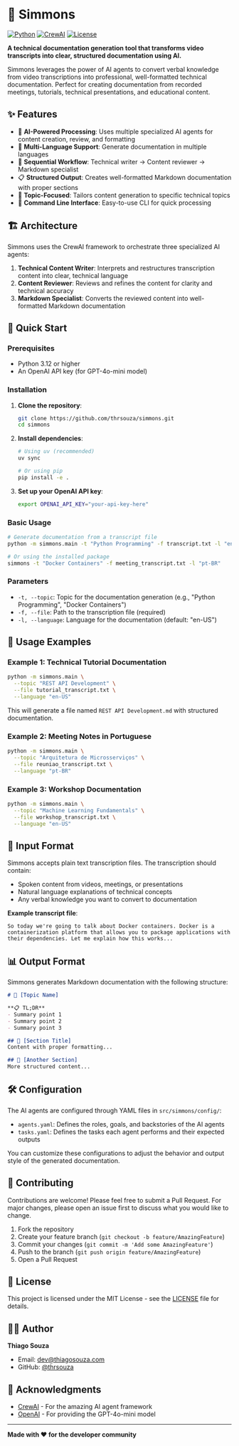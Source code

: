 # 🎯 Simmons

[![Python](https://img.shields.io/badge/Python->=3.10,<3.13-blue.svg)](https://python.org)
[![CrewAI](https://img.shields.io/badge/CrewAI-0.121.1+-orange.svg)](https://github.com/joaomdmoura/crewai)
[![License](https://img.shields.io/badge/License-MIT-green.svg)](LICENSE)

**A technical documentation generation tool that transforms video transcripts into clear, structured documentation using AI.**

Simmons leverages the power of AI agents to convert verbal knowledge from video transcriptions into professional, well-formatted technical documentation. Perfect for creating documentation from recorded meetings, tutorials, technical presentations, and educational content.

## ✨ Features

- 🤖 **AI-Powered Processing**: Uses multiple specialized AI agents for content creation, review, and formatting
- 📝 **Multi-Language Support**: Generate documentation in multiple languages
- 🔄 **Sequential Workflow**: Technical writer → Content reviewer → Markdown specialist
- 📋 **Structured Output**: Creates well-formatted Markdown documentation with proper sections
- 🎯 **Topic-Focused**: Tailors content generation to specific technical topics
- 🚀 **Command Line Interface**: Easy-to-use CLI for quick processing

## 🏗️ Architecture

Simmons uses the CrewAI framework to orchestrate three specialized AI agents:

1. **Technical Content Writer**: Interprets and restructures transcription content into clear, technical language
2. **Content Reviewer**: Reviews and refines the content for clarity and technical accuracy
3. **Markdown Specialist**: Converts the reviewed content into well-formatted Markdown documentation

## 🚀 Quick Start

### Prerequisites

- Python 3.12 or higher
- An OpenAI API key (for GPT-4o-mini model)

### Installation

1. **Clone the repository**:
   ```bash
   git clone https://github.com/thrsouza/simmons.git
   cd simmons
   ```

2. **Install dependencies**:
   ```bash
   # Using uv (recommended)
   uv sync

   # Or using pip
   pip install -e .
   ```

3. **Set up your OpenAI API key**:
   ```bash
   export OPENAI_API_KEY="your-api-key-here"
   ```

### Basic Usage

```bash
# Generate documentation from a transcript file
python -m simmons.main -t "Python Programming" -f transcript.txt -l "en-US"

# Or using the installed package
simmons -t "Docker Containers" -f meeting_transcript.txt -l "pt-BR"
```

### Parameters

- `-t, --topic`: Topic for the documentation generation (e.g., "Python Programming", "Docker Containers")
- `-f, --file`: Path to the transcription file (required)
- `-l, --language`: Language for the documentation (default: "en-US")

## 📖 Usage Examples

### Example 1: Technical Tutorial Documentation

```bash
python -m simmons.main \
  --topic "REST API Development" \
  --file tutorial_transcript.txt \
  --language "en-US"
```

This will generate a file named `REST API Development.md` with structured documentation.

### Example 2: Meeting Notes in Portuguese

```bash
python -m simmons.main \
  --topic "Arquitetura de Microsserviços" \
  --file reuniao_transcript.txt \
  --language "pt-BR"
```

### Example 3: Workshop Documentation

```bash
python -m simmons.main \
  --topic "Machine Learning Fundamentals" \
  --file workshop_transcript.txt \
  --language "en-US"
```

## 📄 Input Format

Simmons accepts plain text transcription files. The transcription should contain:

- Spoken content from videos, meetings, or presentations
- Natural language explanations of technical concepts
- Any verbal knowledge you want to convert to documentation

**Example transcript file**:
```
So today we're going to talk about Docker containers. Docker is a containerization platform that allows you to package applications with their dependencies. Let me explain how this works...
```

## 📊 Output Format

Simmons generates Markdown documentation with the following structure:

```markdown
# 🎯 [Topic Name]

**📋 TL;DR**
- Summary point 1
- Summary point 2
- Summary point 3

## 📝 [Section Title]
Content with proper formatting...

## 🔧 [Another Section]
More structured content...
```

## 🛠️ Configuration

The AI agents are configured through YAML files in `src/simmons/config/`:

- `agents.yaml`: Defines the roles, goals, and backstories of the AI agents
- `tasks.yaml`: Defines the tasks each agent performs and their expected outputs

You can customize these configurations to adjust the behavior and output style of the generated documentation.

## 🤝 Contributing

Contributions are welcome! Please feel free to submit a Pull Request. For major changes, please open an issue first to discuss what you would like to change.

1. Fork the repository
2. Create your feature branch (`git checkout -b feature/AmazingFeature`)
3. Commit your changes (`git commit -m 'Add some AmazingFeature'`)
4. Push to the branch (`git push origin feature/AmazingFeature`)
5. Open a Pull Request

## 📝 License

This project is licensed under the MIT License - see the [LICENSE](LICENSE) file for details.

## 👨‍💻 Author

**Thiago Souza**
- Email: dev@thiagosouza.com
- GitHub: [@thrsouza](https://github.com/thrsouza)

## 🙏 Acknowledgments

- [CrewAI](https://github.com/crewAIInc/crewAI) - For the amazing AI agent framework
- [OpenAI](https://openai.com) - For providing the GPT-4o-mini model

---

**Made with ❤️ for the developer community**
